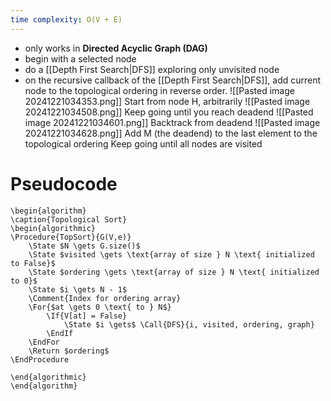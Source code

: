 ```yaml
---
time complexity: O(V + E)
---
```

- only works in **Directed Acyclic Graph (DAG)**
- begin with a selected node 
- do a [[Depth First Search|DFS]] exploring only unvisited node
- on the recursive callback of the [[Depth First Search|DFS]], add current node to the topological ordering in reverse order.
![[Pasted image 20241221034353.png]]
Start from node H, arbitrarily 
![[Pasted image 20241221034508.png]]
Keep going until you reach deadend
![[Pasted image 20241221034601.png]]
Backtrack from deadend
![[Pasted image 20241221034628.png]]
Add M (the deadend) to the last element to the topological ordering 
Keep going until all nodes are visited
# Pseudocode
```pseudo
\begin{algorithm}
\caption{Topological Sort}
\begin{algorithmic}
\Procedure{TopSort}{G(V,e)}
	\State $N \gets G.size()$
	\State $visited \gets \text{array of size } N \text{ initialized to False}$
	\State $ordering \gets \text{array of size } N \text{ initialized to 0}$
	\State $i \gets N - 1$
	\Comment{Index for ordering array}
	\For{$at \gets 0 \text{ to } N$}
		\If{V[at] = False}
			\State $i \gets$ \Call{DFS}{i, visited, ordering, graph}
        \EndIf
	\EndFor
	\Return $ordering$
\EndProcedure

\end{algorithmic}
\end{algorithm}
```
